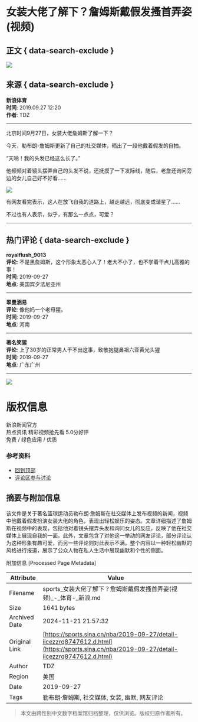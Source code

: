 # 女装大佬了解下？詹姆斯戴假发搔首弄姿(视频)

## 正文 { data-search-exclude }


![](//n.sinaimg.cn/sinakd10200/318/w159h159/20221209/9dd1-af60adc8a548551c33059091a8022dd8.jpg)

## 来源 { data-search-exclude }
**新浪体育**  
**时间**: 2019.09.27 12:20  
**作者**: TDZ

---

北京时间9月27日，女装大佬詹姆斯了解一下？

今天，勒布朗-詹姆斯更新了自己的社交媒体，晒出了一段他戴着假发的自拍。

“天呐！我的头发已经这么长了。”

他频频对着镜头摆弄自己的头发不说，还抚摸了一下发际线，随后，老詹还询问旁边的女儿自己好不好看……

![](http://f.sinaimg.cn/sports/transform/712/w259h453/20190927/c18f-ifffqup1523232.gif)

有网友看完表示，这人在放飞自我的道路上，越走越远，彻底变成谐星了……

不过也有人表示，似乎，有那么一点点，可爱？

---

## 热门评论 { data-search-exclude }

**royalflush_9013**  
**评论**: 不是黑詹姆斯，这个形象太恶心人了！老大不小了，也不学着干点儿高雅的事！  
**时间**: 2019-09-27  
**地点**: 美国宾夕法尼亚州

---

**翠曼涵易**  
**评论**: 像他妈一个老母猩。  
**时间**: 2019-09-27  
**地点**: 河南

---

**著名笑猩**  
**评论**: 上了30岁的正常男人干不出这事，致敬抱腿鼻祖六亚黄光头猩  
**时间**: 2019-09-27  
**地点**: 广东广州

---

![](//mjs.sinaimg.cn/default/80905340/20200331/sinalogo.png)

# 版权信息
新浪新闻官方  
热点资讯 精彩视频抢先看 5.0分好评  
免费 / 绿色应用 / 优质

### 参考资料
- [回到顶部](#)
- [评论区参与讨论](javascript:void(0))

## 摘要与附加信息

<!-- tcd_abstract -->
该文件是关于著名篮球运动员勒布朗·詹姆斯在社交媒体上发布视频的新闻，视频中他戴着假发扮演女装大佬的角色，表现出轻松娱乐的姿态。文章详细描述了詹姆斯在视频中的表现，包括他对着镜头摆弄头发和询问女儿的反应，反映了他在社交媒体上展现自我的一面。此外，文章包含了对他这一举动的网友评论，部分评论认为这种形象有趣可爱，而另一些评论则对此表示不满。整个内容以一种轻松幽默的风格进行报道，展示了公众人物在私人生活中展现幽默和个性的侧面。
<!-- tcd_abstract_end -->

附加信息 [Processed Page Metadata]

| Attribute       | Value                                  |
|-----------------|----------------------------------------|
| Filename        | sports_女装大佬了解下？詹姆斯戴假发搔首弄姿(视频)_-_体育-_新浪.md                             |
| Size            | 1641 bytes                           |
| Archived Date   | 2024-11-21 21:57:32                             |
| Original Link   | [https://sports.sina.cn/nba/2019-09-27/detail-iicezzrq8747612.d.html](https://sports.sina.cn/nba/2019-09-27/detail-iicezzrq8747612.d.html)                       |
| Author          | TDZ                               |
| Region          | 美国                               |
| Date            | 2019-09-27                                 |
| Tags            | 勒布朗·詹姆斯, 社交媒体, 女装, 幽默, 网友评论                                 |
>
> 本文由跨性别中文数字档案馆归档整理，仅供浏览。版权归原作者所有。
>